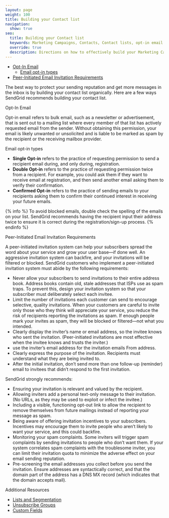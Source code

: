 ```yaml
---
layout: page
weight: 100
title: Building your Contact list
navigation:
  show: true
seo:
  title: Building your Contact list
  keywords: Marketing Campaigns, Contacts, Contact lists, opt-in email
  override: true
  description: Directions on how to effectively build your Marketing Campaigns Contact list.
---
```


* [Opt-In Email](#-Opt--In-Email)
  * [Email opt-in types](#-Email-opt--in-types)
* [Peer-Initiated Email Invitation Requirements](#-Peer--Initiated-Email-Invitation-Requirements)

The best way to protect your sending reputation and get more messages in the inbox is by building your contact list organically. Here are a few ways SendGrid recommends building your contact list.

<page-anchor el="h2">
Opt-In Email
</page-anchor>

Opt-in email refers to bulk email, such as a newsletter or advertisement, that is sent out to a mailing list where every member of that list has actively requested email from the sender. Without obtaining this permission, your email is likely unwanted or unsolicited and is liable to be marked as spam by the recipient or the receiving mailbox provider.

<page-anchor el="h3">
Email opt-in types
</page-anchor>

* **Single Opt-in** refers to the practice of requesting permission to send a recipient email during, and only during, registration.
* **Double Opt-in** refers to the practice of requesting permission twice from a recipient. For example, you could ask them if they want to receive email at registration, and then send another email asking them to verify their confirmation.
* **Confirmed Opt-in** refers to the practice of sending emails to your recipients asking them to confirm their continued interest in receiving your future emails.

{% info %}
To avoid blocked emails, double check the spelling of the emails on your list. SendGrid recommends having the recipient input their address twice to ensure it is correct during the registration/sign-up process.
{% endinfo %}

<page-anchor el="h2">
Peer-Initiated Email Invitation Requirements
</page-anchor>

A peer-initiated invitation system can help your subscribers spread the word about your service and grow your user base—if done well. An aggressive invitation system can backfire, and your invitations will be filtered or blocked. SendGrid customers who implement a peer-initiated invitation system must abide by the following requirements:

* Never allow your subscribers to send invitations to their entire address book. Address books contain old, stale addresses that ISPs use as spam traps. To prevent this, design your invitation system so that your subscriber must deliberately select each invitee.
* Limit the number of invitations each customer can send to encourage selective, quality invitations. When your customers are careful to invite only those who they think will appreciate your service, you reduce the risk of recipients reporting the invitations as spam. If enough people mark your invites as spam, they will be blocked or filtered—not what you intended.
* Clearly display the inviter’s name or email address, so the invitee knows who sent the invitation. (Peer-initiated invitations are most effective when the invitee knows and trusts the inviter.)
* use the inviter’s email address for the invitation emails From address.
* Clearly express the purpose of the invitation. Recipients must understand what they are being invited to.
* After the initial invitation, don’t send more than one follow-up (reminder) email to invitees that didn’t respond to the first invitation.

SendGrid strongly recommends:

* Ensuring your invitation is relevant and valued by the recipient.
* Allowing inviters add a personal text-only message to their invitation. (No URLs, as they may be used to exploit or infect the invitee.)
* Including a visible, functioning opt-out link to allow the recipient to remove themselves from future mailings instead of reporting your message as spam.
* Being aware of offering invitation incentives to your subscribers. Incentives may encourage them to invite people who aren’t likely to want your service, and this could backfire.
* Monitoring your spam complaints. Some inviters will trigger spam complaints by sending invitations to people who don’t want them. If your system correlates spam complaints with the troublesome inviter, you can limit their invitation quota to minimize the adverse effect on your email sending reputation.
* Pre-screening the email addresses you collect before you send the invitation. Ensure addresses are syntactically correct, and that the domain part of the address has a DNS MX record (which indicates that the domain accepts mail).

<page-anchor el="h3">
Additional Resources
</page-anchor>

* [Lists and Segmentation](https://sendgrid.com/docs/User_Guide/Marketing_Campaigns/lists.html)
* [Unsubscribe Groups](https://sendgrid.com/docs/User_Guide/Suppressions/advanced_suppression_manager.html)
* [Custom Fields](https://sendgrid.com/docs/User_Guide/Marketing_Campaigns/custom_fields.html)
